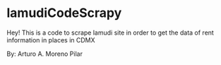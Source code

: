 # lamudiCodeScrapy
Hey! This is a code to scrape lamudi site in order to get the data of rent information in places in CDMX

By: Arturo A. Moreno Pilar
